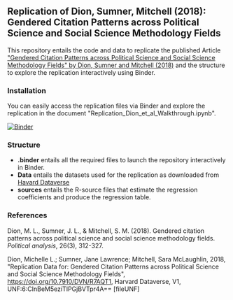 <!-- #region -->
## Replication of Dion, Sumner, Mitchell (2018): Gendered Citation Patterns across Political Science and Social Science Methodology Fields


This repository entails the code and data to replicate the published Article ["Gendered Citation Patterns across Political Science and Social Science Methodology Fields" by Dion, Sumner and Mitchell (2018)](https://www.cambridge.org/core/journals/political-analysis/article/gendered-citation-patterns-across-political-science-and-social-science-methodology-fields/5E8E92DB7454BCAE41A912F9E792CBA7) and the structure to explore the replication interactively using Binder. 


### Installation
You can easily access the replication files via Binder and explore the replication in the document "Replication_Dion_et_al_Walkthrough.ipynb".

[![Binder](https://mybinder.org/badge_logo.svg)](https://mybinder.org/v2/gh/mio-hiehei/gender_citation_gap_dion_et_al/HEAD?labpath=Replication_Dion_et_al_Walkthrough.ipynb)


### Structure

- **.binder** entails all the required files to launch the repository interactively in Binder.
- **Data** entails the datasets used for the replication as downloaded from [Havard Dataverse](https://dataverse.harvard.edu/dataset.xhtml?persistentId=doi:10.7910/DVN/R7AQT1)
- **sources** entails the R-source files that estimate the regression coefficients and produce the regression table.
<!-- #endregion -->


### References

Dion, M. L., Sumner, J. L., & Mitchell, S. M. (2018). Gendered citation patterns across political science and social science methodology fields. *Political analysis*, 26(3), 312-327.

Dion, Michelle L.; Sumner, Jane Lawrence; Mitchell, Sara McLaughlin, 2018, "Replication Data for: Gendered Citation Patterns across Political Science and Social Science Methodology Fields", https://doi.org/10.7910/DVN/R7AQT1, Harvard Dataverse, V1, UNF:6:CInBeM5eziTIPGjBVTpr4A== [fileUNF] 